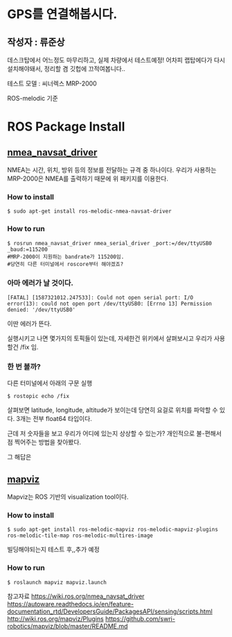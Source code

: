 GPS를 연결해봅시다.
================
작성자 : 류준상
-------------
데스크탑에서 어느정도 마무리하고, 실제 차량에서 테스트예정!
어차피 랩탑에다가 다시 설치해야돼서, 정리할 겸 깃헙에 끄적여봅니다..

테스트 모델 : 씨너렉스 MRP-2000

ROS-melodic 기준

# ROS Package Install

## [nmea_navsat_driver][nmealink]

[nmealink]: http://wiki.ros.org/nmea_navsat_driver

NMEA는 시간, 위치, 방위 등의 정보를 전달하는 규격 중 하나이다.
우리가 사용하는 MRP-2000은 NMEA를 출력하기 때문에 위 패키지를 이용한다.

### How to install

    $ sudo apt-get install ros-melodic-nmea-navsat-driver
  
### How to run

    $ rosrun nmea_navsat_driver nmea_serial_driver _port:=/dev/ttyUSB0 _baud:=115200
    #MRP-2000이 지원하는 bandrate가 115200임.
    #당연히 다른 터미널에서 roscore부터 해야겠죠?
    
### 아마 에러가 날 것이다.

    [FATAL] [1587321012.247533]: Could not open serial port: I/O error(13): could not open port /dev/ttyUSB0: [Errno 13] Permission denied: '/dev/ttyUSB0'

이딴 에러가 뜬다.




실행시키고 나면 몇가지의 토픽들이 있는데, 자세한건 위키에서 살펴보시고 우리가 사용할건 /fix 임.

### 한 번 볼까?

다른 터미널에서 아래의 구문 실행

    $ rostopic echo /fix
    
살펴보면 latitude, longitude, altitude가 보이는데 당연히 요걸로 위치를 파악할 수 있다.
3개는 전부 float64 타입이다.

근데 저 숫자들을 보고 우리가 어디에 있는지 상상할 수 있는가?
개인적으로 불-편해서 점 찍어주는 방법을 찾아봤다.

그 해답은

## [mapviz][mapvizlink]

[mapvizlink]: http://wiki.ros.org/mapviz/Plugins

Mapviz는 ROS 기반의 visualization tool이다.

### How to install

    $ sudo apt-get install ros-melodic-mapviz ros-melodic-mapviz-plugins ros-melodic-tile-map ros-melodic-multires-image
    
빌딩해야되는지 테스트 후,,추가 예정

### How to run

    $ roslaunch mapviz mapviz.launch



참고자료
https://wiki.ros.org/nmea_navsat_driver
https://autoware.readthedocs.io/en/feature-documentation_rtd/DevelopersGuide/PackagesAPI/sensing/scripts.html
http://wiki.ros.org/mapviz/Plugins
https://github.com/swri-robotics/mapviz/blob/master/README.md


